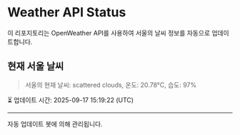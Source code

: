 
# Weather API Status

이 리포지토리는 OpenWeather API를 사용하여 서울의 날씨 정보를 자동으로 업데이트합니다.

## 현재 서울 날씨
> 서울의 현재 날씨: scattered clouds, 온도: 20.78°C, 습도: 97%

⏳ 업데이트 시간: 2025-09-17 15:19:22 (UTC)

---
자동 업데이트 봇에 의해 관리됩니다.
